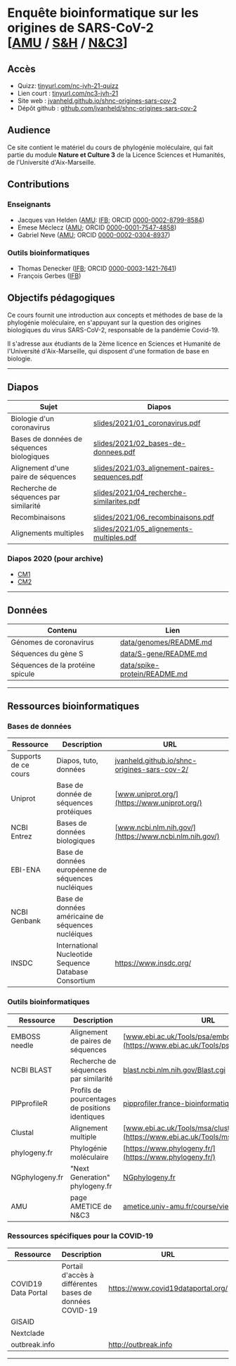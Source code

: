 # Enquête bioinformatique sur les origines de SARS-CoV-2 [[AMU](https://www.univ-amu.fr/) / [S&H](https://formations.univ-amu.fr/ME3SHU.html) / [N&C3](https://formations.univ-amu.fr/ME3SHU-S11XX3M1.html)] 

## Accès

- Quizz: [tinyurl.com/nc-jvh-21-quizz](https://tinyurl.com/nc-jvh-21-quizz)
- Lien court : [tinyurl.com/nc3-jvh-21](https://tinyurl.com/nc3-jvh-21)
- Site web : [jvanheld.github.io/shnc-origines-sars-cov-2](https://jvanheld.github.io/shnc-origines-sars-cov-2)
- Dépôt github : [github.com/jvanheld/shnc-origines-sars-cov-2](https://github.com/jvanheld/shnc-origines-sars-cov-2)

## Audience

Ce site contient le matériel du cours de phylogénie moléculaire, qui fait partie du module **Nature et Culture 3** de la Licence Sciences et Humanités, de l'Université d'Aix-Marseille.

## Contributions

### Enseignants

- Jacques van Helden ([AMU](https://www.univ-amu.fr/): [IFB](https://www.france-bioinformatique.fr/); ORCID [0000-0002-8799-8584](https://orcid.org/0000-0002-8799-8584))
- Emese Méclecz ([AMU](https://www.univ-amu.fr/); ORCID [0000-0001-7547-4858](https://orcid.org/0000-0001-7547-4858))
- Gabriel Neve ([AMU](https://www.univ-amu.fr/); ORCID [0000-0002-0304-8937](https://orcid.org/0000-0002-0304-8937))

### Outils bioinformatiques

- Thomas Denecker ([IFB](https://www.france-bioinformatique.fr/); ORCID [0000-0003-1421-7641](https://orcid.org/0000-0003-1421-7641))
- François Gerbes ([IFB](https://www.france-bioinformatique.fr/))

## Objectifs pédagogiques

Ce cours fournit une introduction aux concepts et méthodes de base de la phylogénie moléculaire, en s'appuyant sur la question des origines biologiques du virus SARS-CoV-2, responsable de la pandémie Covid-19. 

Il s'adresse aux étudiants de la 2ème licence en Sciences et Humanité de l'Université d'Aix-Marseille, qui disposent d'une formation de base en biologie. 



 
****
## Diapos


| Sujet | Diapos |
|-------------------|-------------------------------|
| Biologie d'un coronavirus | [slides/2021/01_coronavirus.pdf](slides/2021/01_coronavirus.pdf) |
| Bases de données de séquences biologiques | [slides/2021/02_bases-de-donnees.pdf](slides/2021/02_bases-de-donnees.pdf) |
| Alignement d'une paire de séquences | [slides/2021/03_alignement-paires-sequences.pdf](slides/2021/03_alignement-paires-sequences.pdf) |
| Recherche de séquences par similarité | [slides/2021/04_recherche-similarites.pdf](slides/2021/04_recherche-similarites.pdf) |
| Recombinaisons | [slides/2021/06_recombinaisons.pdf](slides/2021/06_recombinaisons.pdf) |
| Alignements multiples | [slides/2021/05_alignements-multiples.pdf](slides/2021/05_alignements-multiples.pdf) |

### Diapos 2020 (pour archive)

- [CM1](slides/2020/NC3_enquete-bioinfo-origines-SARS-CoV-2_CM1.pdf)
- [CM2](slides/2020/NC3_enquete-bioinfo-origines-SARS-CoV-2_CM2.pdf)


****
## Données

| Contenu | Lien |
|------------------|-------------------------------|
| Génomes de coronavirus | [data/genomes/README.md](data/genomes/README.md)
| Séquences du gène S | [data/S-gene/README.md](data/S-gene/README.md)
| Séquences de la protéine spicule | [data/spike-protein/README.md](data/spike-protein/README.md)

****
## Ressources bioinformatiques

### Bases de données

| Ressource | Description | URL |
|-----------|--------------------------------|-------------------------------|
| Supports de ce cours | Diapos, tuto, données | [jvanheld.github.io/shnc-origines-sars-cov-2/](https://jvanheld.github.io/shnc-origines-sars-cov-2/) |
| Uniprot | Base de donnée de séquences protéiques | [www.uniprot.org/](https://www.uniprot.org/) |
| NCBI Entrez | Bases de données biologiques | [www.ncbi.nlm.nih.gov/](https://www.ncbi.nlm.nih.gov/) |
| EBI-ENA | Base de données européenne de séquences nucléiques | |
| NCBI Genbank | Base de données américaine de séquences nucléiques | |
| INSDC | International Nucleotide Sequence Database Consortium | <https://www.insdc.org/> | 

### Outils bioinformatiques

| Ressource | Description | URL |
|-----------|--------------------------------|-------------------------------|
| EMBOSS needle | Alignement de paires de séquences | [www.ebi.ac.uk/Tools/psa/emboss_needle/](https://www.ebi.ac.uk/Tools/psa/emboss_needle/) |
| NCBI BLAST | Recherche de séquences par similarité | [blast.ncbi.nlm.nih.gov/Blast.cgi](https://blast.ncbi.nlm.nih.gov/Blast.cgi) |
| PIPprofileR | Profils de pourcentages de positions identiques | [pipprofiler.france-bioinformatique.fr/](https://pipprofiler.france-bioinformatique.fr/) |
| Clustal | Alignement multiple | [www.ebi.ac.uk/Tools/msa/clustalo/](https://www.ebi.ac.uk/Tools/msa/clustalo/) |
| phylogeny.fr | Phylogénie moléculaire | [https://www.phylogeny.fr/](https://www.phylogeny.fr/) |
| NGphylogeny.fr | "Next Generation" phylogeny.fr | [NGphylogeny.fr](https://ngphylogeny.fr/) |
| AMU | page AMETICE de N&C3 | [ametice.univ-amu.fr/course/view.php?id=62928](https://ametice.univ-amu.fr/course/view.php?id=62928) |

### Ressources spécifiques pour la COVID-19

| Ressource | Description | URL |
|-----------|--------------------------------|-------------------------------|
| COVID19 Data Portal | Portail d'accès à différentes bases de données COVID-19 | <https://www.covid19dataportal.org/> |
| GISAID | | |
| Nextclade | | |
| outbreak.info | | <http://outbreak.info> |



****

<!--
****
## Programme du cours 2020


| Date | Début-Fin | Séance|Contenu |
|-----|------------|----------|----------------------------|
 | 03/11 | 10:00-12:00 | CM1<br>[[diapos 1](slides/NC3_enquete-bioinfo-origines-SARS-CoV-2_CM1.pdf)] <br>[[Vidéo 1a](https://amupod.univ-amu.fr/video/8884-/3b1da0f21c9b7c2990d1f089ab94ef61e7ddc09be085d93eedf9c0f161c521f2/?start=115)] <br>[[Vidéo 1b](https://amupod.univ-amu.fr/video/9023-2020-11-10_12h40_lsh-nc3_recherche-sequences-par-similaritesmp4/)] | (1) La question des origines de SARS-CoV-2. <br>(2) Biologie de SARS-CoV-2. <br>(3) Evénements évolutifs.<br>(4) Bases de données biologiques. <br>(5) Alignement de séquences par paires. <br>(6) Profils de pourcents de positions identiques. <br>(7) Recherche de séquences par similarité.  |
 | 10/11 | 08:30-11:30 | [TP1](TP1/TP1.md) groupe 1 | (1) Bases de données de séquences biologiques (Uniprot, NCBI). <br>(2) Alignement par paires (needle). <br>(3) Recherche de similarités (BLAST).  |
 |  | 11:30-12:30 | Déjeuner |  |
 |  | 12:30-15:30 | [TP1](TP1/TP1.md) groupe 2 | cf groupe 1 |
 |  | 15:30-15:45 | Pause |  |
 |  | 15:45-18:00 | CM2 <br>[[diapos 2](slides/NC3_enquete-bioinfo-origines-SARS-CoV-2_CM2.pdf)] <br>[[Vidéo 2](https://amupod.univ-amu.fr/video/9260-/8e50aafcbb364404ecef6c14d56d773b409055121b818c2e5a860f8e1b9b6261/)] | (1) Alignements multiples. <br>(2) Inférence phylogénétique |
 | 17/11 | 08:30-11:30 | [TP2](TP2/TP2.md) groupe 1 | (1) Alignements 1 à N et profils de PPI (PIPprofileR)<br>(2) Alignements multiples (clustal).<br>(3) Inférence phylogénétique (phylogeny.fr) |
 |  | 11:30-12:30 | Déjeuner |  |
 |  | 12:30-15:30 | [TP2](TP2/TP2.md) groupe 2 | cf groupe 1 |
 |  | 15:30-16:00 | Pause |  |
 |  | 16:00-17:00 | CM3 | Interprétation, résumé et conclusion du cours |
 
 -->

